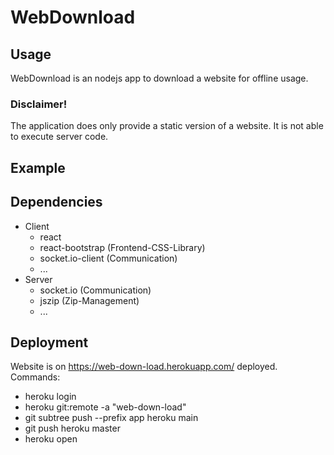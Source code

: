 # WebDownload

## Usage
WebDownload is an nodejs app to download a website for offline usage. 

### Disclaimer! 
The application does only provide a static version of a website. It is not able to execute server code.

## Example



## Dependencies
- Client
  - react 
  - react-bootstrap (Frontend-CSS-Library)
  - socket.io-client (Communication)
  - ...
- Server
  - socket.io (Communication)
  - jszip (Zip-Management)
  - ...

## Deployment

Website is on https://web-down-load.herokuapp.com/ deployed.
Commands:
  - heroku login
  - heroku git:remote -a "web-down-load"     
  - git subtree push --prefix app heroku main
  - git push heroku master
  - heroku open
  





